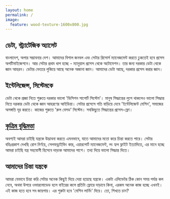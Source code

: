 ```yaml
---
layout: home
permalink: /
image:
  feature: wood-texture-1600x800.jpg
---
```


<div class="tiles">

<div class="tile">
  <h2 class="post-title">ডেটা, স্ট্র্যাটেজিক অ্যাসেট</h2>
  <p class="post-excerpt">বাংলাদেশ, অপার সম্ভাবনার দেশ। আমাদের বিশাল জনবল এবং সেটার রিসোর্স ম্যানেজমেন্ট করতে ঢুকতেই হবে প্রসেস অপটিমাইজেশনে। আর সেটার প্রথম ধাপ হচ্ছে - ম্যানুয়াল প্রসেস থেকে অটোমেশন। তার জন্য দরকার ডেটা থেকে জ্ঞান আহরন। ডেটার ভেতরে লুকিয়ে আছে অনেক অজানা জ্ঞান। আমাদের ডেটা আছে, দরকার প্রসেস করার জ্ঞান।</p>
</div><!-- /.tile -->

<div class="tile">
  <h2 class="post-title">ইন্টেলিজেন্স, সিস্টেমকে</h2>
  <p class="post-excerpt">ডেটা থেকে প্রজ্ঞা নিতে শুরুতে দরকার ভালো 'ডিসিশন সাপোর্ট সিস্টেম'। মানুষ সিদ্ধান্তের লুপে থাকলেও ভালো সিদ্ধান্ত নিতে দরকার ডেটা থেকে জ্ঞান আহরণের আইডিয়া। সেটার প্রসেসে গতি বাড়িয়ে দেবে 'ইন্টেলিজেন্ট মেশিন', সমাজের অসঙ্গতি দূর করতে। কাজের শুরুতে 'রুল বেসড' সিস্টেম। সবকিছুতে সিদ্ধান্তের প্রসেস-ফ্লো।</p>
</div><!-- /.tile -->

<div class="tile">
  <h2 class="post-title"><a href="https://aiwithr.github.io/aibook/">কৃত্রিম বুদ্ধিমত্তা</a></h2>
  <p class="post-excerpt">অবশ্যই আমরা চাইছি যন্ত্রকে উদ্ভাবনা করতে এমনভাবে, যাতে আমাদের মতো করে চিন্তা করতে পারে। সেটার বহিঃপ্রকাশ দেখছি রোগ নির্ণয়ে, সেলফড্রাইভিং কার, এয়ারপোর্ট ম্যানেজমেন্ট, লং হ্যল ফ্লাইট ইত্যাদিতে, এর মানে হচ্ছে আমরা চাইছি যন্ত্র সহযোগী হিসেবে দাড়াক আমাদের পাশে। তথ্য দিয়ে ভালো সিদ্ধান্ত দিতে।</p>
</div><!-- /.tile -->

<div class="tile">
  <h2 class="post-title">আমাদের চিন্তা যন্ত্রকে</h2>
  <p class="post-excerpt">আমরা যেভাবে চিন্তা করি সেটার অনেক কিছুই দিয়ে দেয়া হয়েছে যন্ত্রকে। একটা এলিভেটর ঠিক কোন সময় পর্যন্ত কল নেবে, অথবা উপরে ওভারলোডেড হলে বাইরের কলে প্রতিটা ফ্লোরে দাড়াবে কিনা, এরকম অনেক কাজ হচ্ছে এখনই। এই কাজ হতে হবে সব জায়গায়। এর শুরুটা হবে 'মেশিন লার্নিং' দিয়ে। তো, শিখতে চান?</p>
</div><!-- /.tile -->

</div><!-- /.tiles -->
